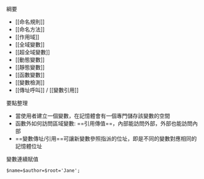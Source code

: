 綱要
- [[命名規則]]
- [[命名方法]]
- [[作用域]]
- [[全域變數]]
- [[超全域變數]]
- [[動態變數]]
- [[靜態變數]]
- [[函數變數]]
- [[變數檢測]]
- [[傳址呼叫]] / [[變數引用]]

要點整理
- 當使用者建立一個變數，在記憶體會有一個專門儲存該變數的空間
- 函數外如何訪問區域變數: ==引用傳值==，內部能訪問外部，外部也能訪問內部
- ==變數傳址/引用==可讓新變數參照指派的位址，即是不同的變數對應相同的記憶體位址

變數連續賦值
```
$name=$author=$root='Jane';
```